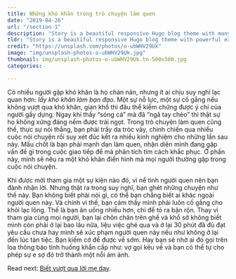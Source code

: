 ```yaml
---
title: Những khó khăn trong trò chuyện làm quen
date: "2019-04-26"
url: "/section-1"
description: "Story is a beautiful responsive Hugo blog theme with many extra features including presentations, math typesetting, and search."
tldr: "Story is a beautiful responsive Hugo blog theme with powerful extra features out-of-the-box. It's targeted to people who want to showcase their technical work online."
credit: "https://unsplash.com/photos/o-ubWHV29Uk"
image: "img/unsplash-photos-o-ubWHV29Uk.jpg"
thumbnail: img/unsplash-photos-o-ubWHV29Uk.tn-500x500.jpg
categories:

---
```


Có nhiều người gặp khó khăn là họ chán nản, nhưng ít ai chịu suy nghĩ lạc quan hơn: *lấy khó khăn làm bạn đạo*. Một sự nỗ lực, một sự cố gắng nếu không vượt qua khó khăn, gian khổ thì đâu thể kiểm chứng được ý chí của người gầy dựng. Ngay khi thấy “sóng cả” mà đã “ngã tay chèo” thì thật sự họ không xứng đáng nếm được trái ngọt. Trong trò chuyện làm quen cũng thế, thực sự nói thẳng, bạn phải trầy da tróc vảy, chinh chiến qua nhiều cuộc nói chuyện rồi suy xét đúc kết ra nhiều kinh nghiệm cho những lần sau này. Mấu chốt là bạn phải mạnh dạn làm quen, nhận diện mình đang gặp vấn đề gì trong cuộc giao tiếp để mà phân tích tìm cách khắc phục. Ở phần này, mình sẽ nêu ra một khó khăn điển hình mà mọi người thường gặp trong cuộc nói chuyện. 

Khi được mời tham gia một sự kiện nào đó, vì nể tình người quen nên bạn đành nhận lời. Nhưng thật ra trong suy nghĩ, bạn ghét những chuyện như thế này. Bạn không biết phải nói gì, có thể bạn chẳng biết ai khác ngoài người quen này. Và chính vì thế, bạn cảm thấy mình phải luôn cố gắng cho khỏi lạc lõng. Thế là bạn ăn uống nhiều hơn, chỉ để tỏ ra bận rộn. Thay vì tham gia cùng mọi người, bạn lại chôn chân trên ghế và khổ sở không biết mình còn phải ở lại bao lâu nữa, liệu việc ghé qua và ở lại 30 phút đã đủ đạt yêu cầu chưa hay mình sẽ xúc phạm người quen này nếu như không ở lại đến lúc tàn tiệc. Bạn kiếm cớ để được về sớm. Hay bạn sẽ nhờ ai đó gọi trên loa thông báo tình huống khẩn cấp như: vợ gọi kêu về và bạn có thể tự cho phép sự e sợ đó trở thành một nỗi ám ảnh.

Read next: [Biết vượt qua lời mẹ dạy](/section-2).
